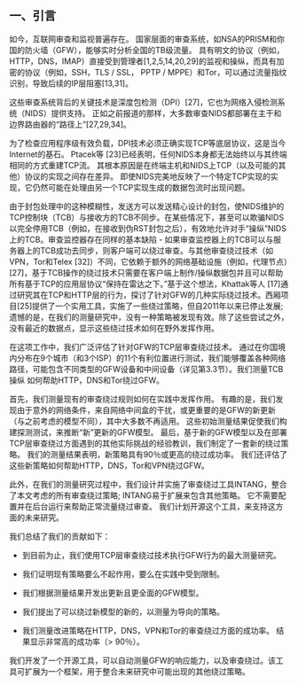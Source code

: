 ## 一、引言

如今，互联网审查和监视普遍存在。 国家层面的审查系统，如NSA的PRISM和你国的防火墙（GFW），能够实时分析全国的TB级流量。 具有明文的协议（例如，HTTP，DNS，IMAP）直接受到管理者[1,2,5,14,20,29]的监视和操纵，而具有加密的协议（例如，SSH，TLS / SSL， PPTP / MPPE）和Tor，可以通过流量指纹识别，导致后续的IP层阻塞[13,31]。

这些审查系统背后的关键技术是深度包检测（DPI）[27]，它也为网络入侵检测系统（NIDS）提供支持。 正如之前报道的那样，大多数审查NIDS都部署在主干和边界路由器的“路径上”[27,29,34]。

为了检查应用程序级有效负载，DPI技术必须正确实现TCP等底层协议，这是当今Internet的基石。 Ptacek等 [23]已经表明，任何NIDS本身都无法始终以与其终端相同的方式重建TCP流。 其根本原因是在终端主机和NIDS上TCP（以及可能的其他）协议的实现之间存在差异。 即使NIDS完美地反映了一个特定TCP实现的实现，它仍然可能在处理由另一个TCP实现生成的数据包流时出现问题。

由于封包处理中的这种模糊性，发送方可以发送精心设计的封包，使NIDS维护的TCP控制块（TCB）与接收方的TCB不同步。在某些情况下，甚至可以欺骗NIDS以完全停用TCB（例如，在接收到伪RST封包之后），有效地允许对手“操纵”NIDS上的TCB。审查监控器存在同样的基本缺陷 - 如果审查监控器上的TCB可以与服务器上的TCB成功去同步，则客户端可以绕过审查。与其他审查绕过技术（如VPN，Tor和Telex [32]）不同，它依赖于额外的网络基础设施（例如，代理节点）[27]，基于TCB操作的绕过技术只需要在客户端上制作/操纵数据包并且可以帮助所有基于TCP的应用层协议“保持在雷达之下。”基于这个想法，Khattak等人  [17]通过研究其在TCP和HTTP层的行为，探讨了针对GFW的几种实际绕过技术。西厢项目[25]提供了一个实用工具，实施了一些绕过策略，但自2011年以来已停止发展;遗憾的是，在我们的测量研究中，没有一种策略被发现有效。除了这些尝试之外，没有最近的数据点，显示这些绕过技术如何在野外发挥作用。

在这项工作中，我们广泛评估了针对GFW的TCP层审查绕过技术。 通过在你国境内分布在9个城市（和3个ISP）的11个有利位置进行测试，我们能够覆盖各种网络路径，可能包含不同类型的GFW设备和中间设备（详见第3.3节）。我们测量TCB操纵 如何帮助HTTP，DNS和Tor绕过GFW。

首先，我们测量现有的审查绕过规则如何在实践中发挥作用。 有趣的是，我们发现由于意外的网络条件，来自网络中间盒的干扰，或更重要的是GFW的新更新（与之前考虑的模型不同），其中大多数不再适用。 这些初始测量结果促使我们构建探测测试，来推断“新”更新的GFW模型。 最后，基于新的GFW模型以及在部署TCP层审查绕过方面遇到的其他实际挑战的经验教训，我们制定了一套新的绕过策略。 我们的测量结果表明，新策略具有90％或更高的绕过成功率。 我们还评估了这些新策略如何帮助HTTP，DNS，Tor和VPN绕过GFW。

此外，在我们的测量研究过程中，我们设计并实施了审查绕过工具INTANG，整合了本文考虑的所有审查绕过策略; INTANG易于扩展来包含其他策略。 它不需要配置并在后台运行来帮助正常流量绕过审查。 我们计划开源这个工具，来支持这方面的未来研究。

我们总结了我们的贡献如下：

+   到目前为止，我们使用TCP层审查绕过技术执行GFW行为的最大测量研究。 

+   我们证明现有策略要么不起作用，要么在实践中受到限制。 

+   我们根据测量结果开发出更新且更全面的GFW模型。 

+   我们提出了可以绕过新模型的新的，以测量为导向的策略。 

+   我们测量改进策略在HTTP，DNS，VPN和Tor的审查绕过方面的成功率。 结果显示非常高的成功率（> 90％）。 

我们开发了一个开源工具，可以自动测量GFW的响应能力，以及审查绕过。该工具可扩展为一个框架，用于整合未来研究中可能出现的其他绕过策略。